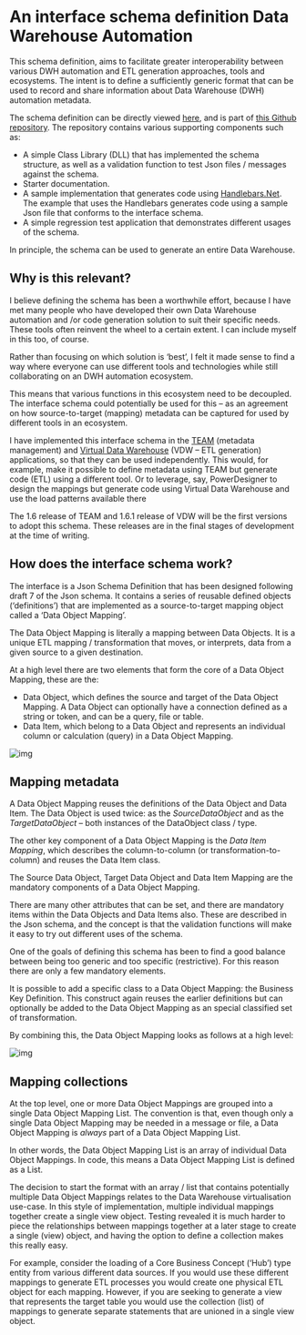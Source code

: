 # An interface schema definition Data Warehouse Automation

This schema definition, aims to facilitate greater interoperability between various DWH automation and ETL generation approaches, tools and ecosystems. The intent is to define a sufficiently generic format that can be used to record and share information about Data Warehouse (DWH) automation metadata. 

The schema definition can be directly viewed [here](https://github.com/RoelantVos/Data_Warehouse_Automation_Metadata_Interface/blob/master/GenericInterface/interfaceDataWarehouseAutomationMetadata.json), and is part of [this Github repository](https://github.com/RoelantVos/Data_Warehouse_Automation_Metadata_Interface). The repository contains various supporting components such as:

- A simple Class Library (DLL) that has implemented the schema structure, as well as a validation function to test Json files / messages against the schema.
- Starter documentation.
- A sample implementation that generates code using [Handlebars.Net](http://roelantvos.com/blog/using-handlebars-to-generate-data-vault-hub-load-processes/). The example that uses the Handlebars generates code using a sample Json file that conforms to the interface schema.
- A simple regression test application that demonstrates different usages of the schema.

In principle, the schema can be used to generate an entire Data Warehouse.

## Why is this relevant?

I believe defining the schema has been a worthwhile effort, because I have met many people who have developed their own Data Warehouse automation and /or code generation solution to suit their specific needs. These tools often reinvent the wheel to a certain extent. I can include myself in this too, of course.

Rather than focusing on which solution is ‘best’, I felt it made sense to find a way where everyone can use different tools and technologies while still collaborating on an DWH automation ecosystem.

This means that various functions in this ecosystem need to be decoupled. The interface schema could potentially be used for this – as an agreement on how source-to-target (mapping) metadata can be captured for used by different tools in an ecosystem.

I have implemented this interface schema in the [TEAM](http://roelantvos.com/blog/team/) (metadata management) and [Virtual Data Warehouse](http://roelantvos.com/blog/articles-and-white-papers/virtualisation-software/) (VDW – ETL generation) applications, so that they can be used independently. This would, for example, make it possible to define metadata using TEAM but generate code (ETL) using a different tool. Or to leverage, say, PowerDesigner to design the mappings but generate code using Virtual Data Warehouse and use the load patterns available there

The 1.6 release of TEAM and 1.6.1 release of VDW will be the first versions to adopt this schema. These releases are in the final stages of development at the time of writing.

## How does the interface schema work?

The interface is a Json Schema Definition that has been designed following draft 7 of the Json schema. It contains a series of reusable defined objects (‘definitions’) that are implemented as a source-to-target mapping object called a ‘Data Object Mapping’.

The Data Object Mapping is literally a mapping between Data Objects. It is a unique ETL mapping / transformation that moves, or interprets, data from a given source to a given destination.

At a high level there are two elements that form the core of a Data Object Mapping, these are the:

- Data Object, which defines the source and target of the Data Object Mapping. A Data Object can optionally have a connection defined as a string or token, and can be a query, file or table.
- Data Item, which belong to a Data Object and represents an individual column or calculation (query) in a Data Object Mapping.

![img](http://roelantvos.com/blog/wp-content/uploads/2020/01/DataObject-3-1024x466.png)

## Mapping metadata

A Data Object Mapping reuses the definitions of the Data Object and Data Item. The Data Object is used twice: as the *SourceDataObject* and as the *TargetDataObject* – both instances of the DataObject class / type.

The other key component of a Data Object Mapping is the *Data Item Mapping*, which describes the column-to-column (or transformation-to-column) and reuses the Data Item class.

The Source Data Object, Target Data Object and Data Item Mapping are the mandatory components of a Data Object Mapping.

There are many other attributes that can be set, and there are mandatory items within the Data Objects and Data Items also. These are described in the Json schema, and the concept is that the validation functions will make it easy to try out different uses of the schema.

One of the goals of defining this schema has been to find a good balance between being too generic and too specific (restrictive). For this reason there are only a few mandatory elements.

It is possible to add a specific class to a Data Object Mapping: the Business Key Definition. This construct again reuses the earlier definitions but can optionally be added to the Data Object Mapping as an special classified set of transformation.

By combining this, the Data Object Mapping looks as follows at a high level:

![img](http://roelantvos.com/blog/wp-content/uploads/2020/01/DataObjectMapping-1024x453.png)

## Mapping collections

At the top level, one or more Data Object Mappings are grouped into a single Data Object Mapping List. The convention is that, even though only a single Data Object Mapping may be needed in a message or file, a Data Object Mapping is *always* part of a Data Object Mapping List.

In other words, the Data Object Mapping List is an array of individual Data Object Mappings. In code, this means a Data Object Mapping List is defined as a List<DataObjectMapping>.

The decision to start the format with an array / list that contains potentially multiple Data Object Mappings relates to the Data Warehouse virtualisation use-case. In this style of implementation, multiple individual mappings together create a single view object. Testing revealed it is much harder to piece the relationships between mappings together at a later stage to create a single (view) object, and having the option to define a collection makes this really easy.

For example, consider the loading of a Core Business Concept (‘Hub’) type entity from various different data sources. If you would use these different mappings to generate ETL processes you would create one physical ETL object for each mapping. However, if you are seeking to generate a view that represents the target table you would use the collection (list) of mappings to generate separate statements that are unioned in a single view object.
